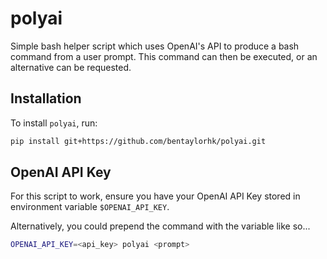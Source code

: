 # polyai

Simple bash helper script which uses OpenAI's API to produce a bash
command from a user prompt. This command can then be executed, or an
alternative can be requested.

## Installation

To install `polyai`, run:

```bash
pip install git+https://github.com/bentaylorhk/polyai.git
```

## OpenAI API Key

For this script to work, ensure you have your OpenAI API Key
stored in environment variable `$OPENAI_API_KEY`.

Alternatively, you could prepend the command with the variable like so...

```bash
OPENAI_API_KEY=<api_key> polyai <prompt>
```
